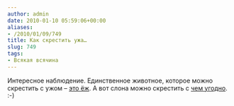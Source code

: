 ```yaml
---
author: admin
date: 2010-01-10 05:59:06+00:00
aliases:
- /2010/01/09/749
title: Как скрестить ужа…
slug: 749
tags:
- Всякая всячина
---
```


Интересное наблюдение. Единственное животное, которое можно скрестить с ужом – [это ёж](http://www.google.com/#hl=en&q=%D0%9A%D0%B0%D0%BA+%D1%81%D0%BA%D1%80%D0%B5%D1%81%D1%82%D0%B8%D1%82%D1%8C+%D1%83%D0%B6%D0%B0&aq=f&aqi=&oq=&fp=292ac4760832f3c4). А вот слона можно скрестить с [чем угодно](http://www.google.com/#hl=en&q=%D0%9A%D0%B0%D0%BA+%D1%81%D0%BA%D1%80%D0%B5%D1%81%D1%82%D0%B8%D1%82%D1%8C+%D1%81%D0%BB%D0%BE%D0%BD%D0%B0&aq=f&aqi=&oq=&fp=292ac4760832f3c4). :-)
